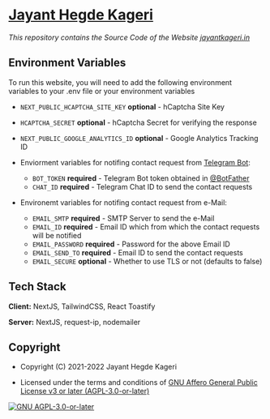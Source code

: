 <!-- Website of jayantkageri, NextJS Site for jayantkageri.in
Copyright (C) 2021 - 2022 Jayant Hegde Kageri <https://github.com/jayantkageri>

This file is part of Website of jayantkageri.

Website of jayantkageri is free software: you can redistribute it and/or modify
it under the terms of the GNU Affero General Public License as published by
the Free Software Foundation, either version 3 of the License, or
(at your option) any later version.

Website of jayantkageri is distributed in the hope that it will be useful,
but WITHOUT ANY WARRANTY; without even the implied warranty of
MERCHANTABILITY or FITNESS FOR A PARTICULAR PURPOSE.  See the
GNU Affero General Public License for more details.

You should have received a copy of the GNU Affero General Public License
along with Website of jayantkageri.  If not, see <https://www.gnu.org/licenses/>. -->

# [Jayant Hegde Kageri](https://jayantkageri.in)

_This repository contains the Source Code of the Website [jayantkageri.in](https://jayantkageri.in)_

## Environment Variables

To run this website, you will need to add the following environment variables to your .env file or your environment variables

* `NEXT_PUBLIC_HCAPTCHA_SITE_KEY` **optional** - hCaptcha Site Key

* `HCAPTCHA_SECRET` **optional** - hCaptcha Secret for verifying the response

* `NEXT_PUBLIC_GOOGLE_ANALYTICS_ID` **optional** - Google Analytics Tracking ID

* Enviorment variables for notifing contact request from [Telegram Bot](https://telegram.me/BotFather):
  * `BOT_TOKEN` **required** - Telegram Bot token obtained in [@BotFather](https://telegram.me/BotFather)
  * `CHAT_ID` **required** - Telegram Chat ID to send the contact requests

* Environemt variables for notifing contact request from e-Mail:
  * `EMAIL_SMTP` **required** - SMTP Server to send the e-Mail
  * `EMAIL_ID` **required** - Email ID which from which the contact requests will be notified
  * `EMAIL_PASSWORD` **required** - Password for the above Email ID
  * `EMAIL_SEND_TO` **required** - Email ID to send the contact requests
  * `EMAIL_SECURE` **optional** - Whether to use TLS or not (defaults to false)

## Tech Stack

**Client:** NextJS, TailwindCSS, React Toastify

**Server:** NextJS, request-ip, nodemailer

## Copyright

* Copyright (C) 2021-2022 Jayant Hegde Kageri

* Licensed under the terms and conditions of [GNU Affero General Public License v3 or later (AGPL-3.0-or-later)](https://www.gnu.org/licenses/agpl-3.0.en.html)

[![GNU AGPL-3.0-or-later](https://www.gnu.org/graphics/agplv3-with-text-162x68.png)](https://www.gnu.org/licenses/agpl-3.0.en.html)

